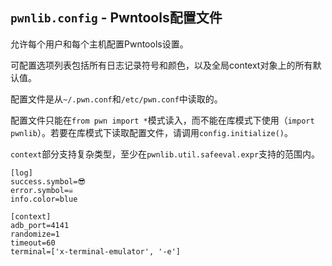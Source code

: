 ## `pwnlib.config` - Pwntools配置文件

允许每个用户和每个主机配置Pwntools设置。

可配置选项列表包括所有日志记录符号和颜色，以及全局context对象上的所有默认值。

配置文件是从`~/.pwn.conf`和`/etc/pwn.conf`中读取的。

配置文件只能在`from pwn import *`模式读入，而不能在库模式下使用（`import pwnlib`）。若要在库模式下读取配置文件，请调用`config.initialize()`。

`context`部分支持复杂类型，至少在`pwnlib.util.safeeval.expr`支持的范围内。

```
[log]
success.symbol=😎
error.symbol=☠
info.color=blue

[context]
adb_port=4141
randomize=1
timeout=60
terminal=['x-terminal-emulator', '-e']
```
